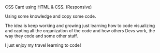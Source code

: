 CSS Card using HTML & CSS. (Responsive)

Using some knowledge and copy some code.

The idea is keep working and growing just learning how to code visualizing and capting all the organization of the code and how others Devs work, the way they code and some other stuff.

I just enjoy my travel learning to code!